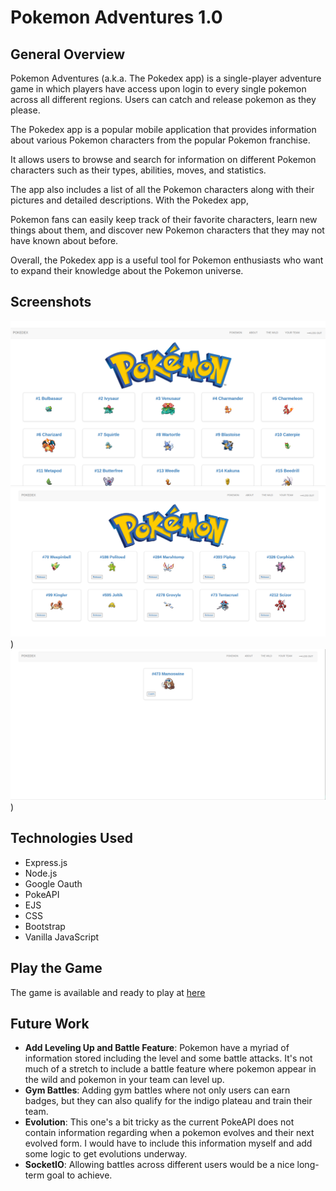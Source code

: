 # **Pokemon Adventures 1.0**

## General Overview

Pokemon Adventures (a.k.a. The Pokedex app) is a single-player adventure game in which players have access upon login to every single pokemon across all different regions. Users can catch and release pokemon as they please.

The Pokedex app is a popular mobile application that provides information about various Pokemon characters from the popular Pokemon franchise. 

It allows users to browse and search for information on different Pokemon characters such as their types, abilities, moves, and statistics. 

The app also includes a list of all the Pokemon characters along with their pictures and detailed descriptions. With the Pokedex app, 

Pokemon fans can easily keep track of their favorite characters, learn new things about them, and discover new Pokemon characters that they may not have known about before. 

Overall, the Pokedex app is a useful tool for Pokemon enthusiasts who want to expand their knowledge about the Pokemon universe.

## Screenshots

![Pokedex](public/images/pokedex.png)
![Your Team](public/images/team.png))
![The Wild](public/images/wild.png))

## Technologies Used

- Express.js
- Node.js
- Google Oauth
- PokeAPI
- EJS
- CSS
- Bootstrap
- Vanilla JavaScript

## Play the Game

The game is available and ready to play at [here](https://pokemon-adventures.up.railway.app/pokedex)

## Future Work

- **Add Leveling Up and Battle Feature**: Pokemon have a myriad of information stored including the level and some battle attacks. It's not much of a stretch to include a battle feature where pokemon appear in the wild and pokemon in your team can level up.
- **Gym Battles**: Adding gym battles where not only users can earn badges, but they can also qualify for the indigo plateau and train their team.
- **Evolution**: This one's a bit tricky as the current PokeAPI does not contain information regarding when a pokemon evolves and their next evolved form. I would have to include this information myself and add some logic to get evolutions underway.
- **SocketIO**: Allowing battles across different users would be a nice long-term goal to achieve.